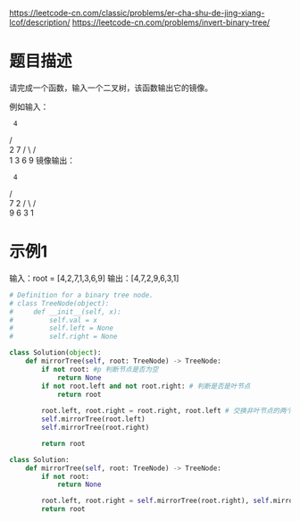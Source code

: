 https://leetcode-cn.com/classic/problems/er-cha-shu-de-jing-xiang-lcof/description/
https://leetcode-cn.com/problems/invert-binary-tree/
# 题目描述
请完成一个函数，输入一个二叉树，该函数输出它的镜像。

例如输入：

     4
   /   \
  2     7
 / \   / \
1   3 6   9
镜像输出：

     4
   /   \
  7     2
 / \   / \
9   6 3   1


# 示例1
输入：root = [4,2,7,1,3,6,9]
输出：[4,7,2,9,6,3,1]


```python
# Definition for a binary tree node.
# class TreeNode(object):
#     def __init__(self, x):
#         self.val = x
#         self.left = None
#         self.right = None

class Solution(object):
    def mirrorTree(self, root: TreeNode) -> TreeNode:
        if not root: #p 判断节点是否为空
            return None
        if not root.left and not root.right: # 判断是否是叶节点
            return root
            
        root.left, root.right = root.right, root.left # 交换非叶节点的两个子节点
        self.mirrorTree(root.left)
        self.mirrorTree(root.right)

        return root

class Solution:
    def mirrorTree(self, root: TreeNode) -> TreeNode:
        if not root:
            return None

        root.left, root.right = self.mirrorTree(root.right), self.mirrorTree(root.left)
        return root
```
